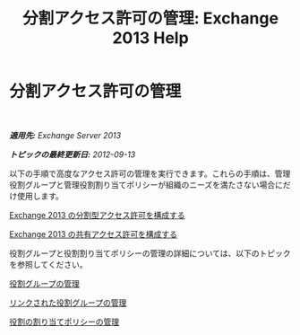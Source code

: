 ﻿---
title: '分割アクセス許可の管理: Exchange 2013 Help'
TOCTitle: 分割アクセス許可の管理
ms:assetid: 11015fb2-5fb8-4b56-9c80-adc4f18d6fd3
ms:mtpsurl: https://technet.microsoft.com/ja-jp/library/Dd638086(v=EXCHG.150)
ms:contentKeyID: 49895255
ms.date: 04/24/2018
mtps_version: v=EXCHG.150
ms.translationtype: HT
---

# 分割アクセス許可の管理

 

_**適用先:** Exchange Server 2013_

_**トピックの最終更新日:** 2012-09-13_

以下の手順で高度なアクセス許可の管理を実行できます。これらの手順は、管理役割グループと管理役割割り当てポリシーが組織のニーズを満たさない場合にだけ使用します。

[Exchange 2013 の分割型アクセス許可を構成する](configure-exchange-2013-for-split-permissions-exchange-2013-help.md)

[Exchange 2013 の共有アクセス許可を構成する](configure-exchange-2013-for-shared-permissions-exchange-2013-help.md)

役割グループと役割割り当てポリシーの管理の詳細については、以下のトピックを参照してください。

[役割グループの管理](manage-role-groups-exchange-2013-help.md)

[リンクされた役割グループの管理](manage-linked-role-groups-exchange-2013-help.md)

[役割の割り当てポリシーの管理](manage-role-assignment-policies-exchange-2013-help.md)

